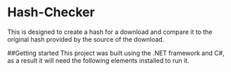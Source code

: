 # Hash-Checker
This is designed to create a hash for a download and compare it to the original hash provided by the source of the download.

##Getting started
This project was built using the .NET framework and C#, as a result it will need the following elements installed to run it.
